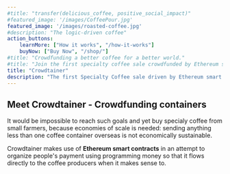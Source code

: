 ```yaml
---
#title: "transfer(delicious_coffee, positive_social_impact)"
#featured_image: '/images/CoffeePour.jpg'
featured_image: '/images/roasted-coffee.jpg'
#description: "The logic-driven coffee"
action_buttons:
    learnMore: ["How it works", "/how-it-works"]
    buyNow: ["Buy Now", "/shop/"]
#title: "Crowdfunding a better coffee for a better world."
#title: "Join the first specialty coffee sale crowdfunded by Ethereum smart contracts."
title: "Crowdtainer"
description: "The first Specialty Coffee sale driven by Ethereum smart contracts."
---
```


<!-- ## Enjoy a *different* coffee this year.

Did you know that most coffee sold is composed of a mix of several coffee types and sources, causing root characteristics and unique flavours typical of a region to disappear?
**Discover the original flavours and the experiences a cup of coffee can bring**.

## Make a *positive* social impact.

No one has yet been able to find a solution for today's **unfair coffee chain**: the ones putting hard work to make it happen are still the least rewarded - **middlemen captures almost all of its value**. What if we can bring like-minded people together to revert the situation?

## We believe a more *responsible* way to source coffee is possible.

Did you ever wonder what a certificate label really means, if anything? Instead of wondering, we should be able to **see** the impact the choices we make as consumers has. Each package bought through crowdtainer has history and a closer connection to its origin. -->

## Meet Crowdtainer - Crowdfunding containers

It would be impossible to reach such goals and yet buy specialy coffee from small farmers, because economies of scale is needed: sending anything less than one coffee container overseas is not economically sustainable.

Crowdtainer makes use of **Ethereum smart contracts** in an attempt to organize people's payment using programming money so that it flows directly to the coffee producers when it makes sense to.

